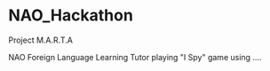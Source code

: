 # NAO_Hackathon


Project M.A.R.T.A


NAO Foreign Language Learning Tutor playing "I Spy" game using ....
